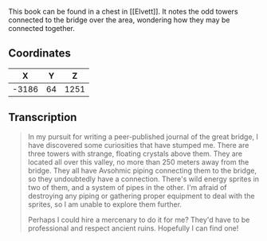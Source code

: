  

This book can be found in a chest in [[Elvett]]. It notes the odd towers connected to the bridge over the area, wondering how they may be connected together.

## Coordinates
| **X** | **Y** | **Z** |
| :---: | :---: | :---: |
| -3186 |  64   | 1251  |

## Transcription
> In my pursuit for writing a peer-published journal of the great bridge, I have discovered some curiosities that have stumped me. There are three towers with strange, floating crystals above them. They are located all over this valley, no more than 250 meters away from the bridge. They all have Avsohmic piping connecting them to the bridge, so they undoubtedly have a connection. There's wild energy sprites in two of them, and a system of pipes in the other. I'm afraid of destroying any piping or gathering proper equipment to deal with the sprites, so I am unable to explore them further.
>
> Perhaps I could hire a mercenary to do it for me? They'd have to be professional and respect ancient ruins. Hopefully I can find one!

